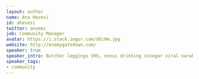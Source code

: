 ```yaml
---
layout: author
name: Ana Hevesi
id: ahevesi
twitter: anoemi
job: Community Manager
avatar: https://i.stack.imgur.com/UEcHm.jpg
website: http://enemygatedown.com/
speaker: true
speaker_intro: Butcher leggings VHS, ennui drinking vinegar viral narwhal church-key cardigan Kickstarter sartorial.
speaker_tags:
- community
---
```

